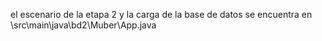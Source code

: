 el escenario de la etapa 2 y la carga de la base de datos se encuentra en 
\src\main\java\bd2\Muber\App.java